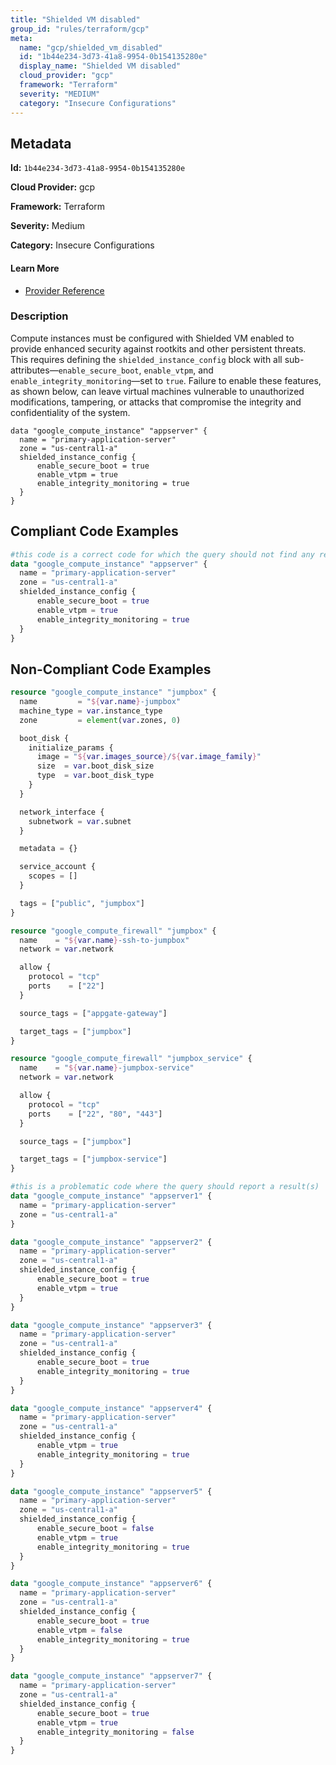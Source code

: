 ```yaml
---
title: "Shielded VM disabled"
group_id: "rules/terraform/gcp"
meta:
  name: "gcp/shielded_vm_disabled"
  id: "1b44e234-3d73-41a8-9954-0b154135280e"
  display_name: "Shielded VM disabled"
  cloud_provider: "gcp"
  framework: "Terraform"
  severity: "MEDIUM"
  category: "Insecure Configurations"
---
```

## Metadata

**Id:** `1b44e234-3d73-41a8-9954-0b154135280e`

**Cloud Provider:** gcp

**Framework:** Terraform

**Severity:** Medium

**Category:** Insecure Configurations

#### Learn More

 - [Provider Reference](https://registry.terraform.io/providers/hashicorp/google/latest/docs/resources/compute_instance#shielded_instance_config)

### Description

 Compute instances must be configured with Shielded VM enabled to provide enhanced security against rootkits and other persistent threats. This requires defining the `shielded_instance_config` block with all sub-attributes—`enable_secure_boot`, `enable_vtpm`, and `enable_integrity_monitoring`—set to `true`. Failure to enable these features, as shown below, can leave virtual machines vulnerable to unauthorized modifications, tampering, or attacks that compromise the integrity and confidentiality of the system.

```
data "google_compute_instance" "appserver" {
  name = "primary-application-server"
  zone = "us-central1-a"
  shielded_instance_config {
      enable_secure_boot = true
      enable_vtpm = true
      enable_integrity_monitoring = true
  }
}
```


## Compliant Code Examples
```terraform
#this code is a correct code for which the query should not find any result
data "google_compute_instance" "appserver" {
  name = "primary-application-server"
  zone = "us-central1-a"
  shielded_instance_config {
      enable_secure_boot = true
      enable_vtpm = true
      enable_integrity_monitoring = true
  }
}
```
## Non-Compliant Code Examples
```terraform
resource "google_compute_instance" "jumpbox" {
  name         = "${var.name}-jumpbox"
  machine_type = var.instance_type
  zone         = element(var.zones, 0)

  boot_disk {
    initialize_params {
      image = "${var.images_source}/${var.image_family}"
      size  = var.boot_disk_size
      type  = var.boot_disk_type
    }
  }

  network_interface {
    subnetwork = var.subnet
  }

  metadata = {}

  service_account {
    scopes = []
  }

  tags = ["public", "jumpbox"]
}

resource "google_compute_firewall" "jumpbox" {
  name    = "${var.name}-ssh-to-jumpbox"
  network = var.network

  allow {
    protocol = "tcp"
    ports    = ["22"]
  }

  source_tags = ["appgate-gateway"]

  target_tags = ["jumpbox"]
}

resource "google_compute_firewall" "jumpbox_service" {
  name    = "${var.name}-jumpbox-service"
  network = var.network

  allow {
    protocol = "tcp"
    ports    = ["22", "80", "443"]
  }

  source_tags = ["jumpbox"]

  target_tags = ["jumpbox-service"]
}

```

```terraform
#this is a problematic code where the query should report a result(s)
data "google_compute_instance" "appserver1" {
  name = "primary-application-server"
  zone = "us-central1-a"
}

data "google_compute_instance" "appserver2" {
  name = "primary-application-server"
  zone = "us-central1-a"
  shielded_instance_config {
      enable_secure_boot = true
      enable_vtpm = true
  }
}

data "google_compute_instance" "appserver3" {
  name = "primary-application-server"
  zone = "us-central1-a"
  shielded_instance_config {
      enable_secure_boot = true
      enable_integrity_monitoring = true
  }
}

data "google_compute_instance" "appserver4" {
  name = "primary-application-server"
  zone = "us-central1-a"
  shielded_instance_config {
      enable_vtpm = true
      enable_integrity_monitoring = true
  }
}

data "google_compute_instance" "appserver5" {
  name = "primary-application-server"
  zone = "us-central1-a"
  shielded_instance_config {
      enable_secure_boot = false
      enable_vtpm = true
      enable_integrity_monitoring = true
  }
}

data "google_compute_instance" "appserver6" {
  name = "primary-application-server"
  zone = "us-central1-a"
  shielded_instance_config {
      enable_secure_boot = true
      enable_vtpm = false
      enable_integrity_monitoring = true
  }
}

data "google_compute_instance" "appserver7" {
  name = "primary-application-server"
  zone = "us-central1-a"
  shielded_instance_config {
      enable_secure_boot = true
      enable_vtpm = true
      enable_integrity_monitoring = false
  }
}
```